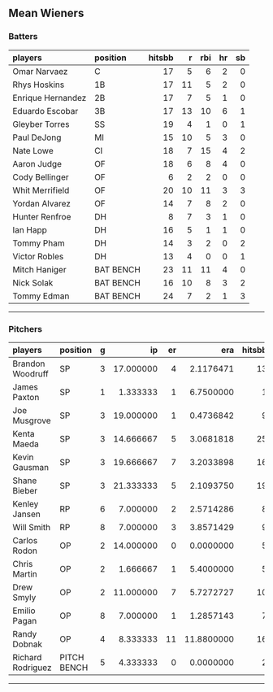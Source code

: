 ## Mean Wieners

### Batters

 
|players           |position  | hitsbb|  r| rbi| hr| sb| 
|:-----------------|:---------|------:|--:|---:|--:|--:| 
|Omar Narvaez      |C         |     17|  5|   6|  2|  0| 
|Rhys Hoskins      |1B        |     17| 11|   5|  2|  0| 
|Enrique Hernandez |2B        |     17|  7|   5|  1|  0| 
|Eduardo Escobar   |3B        |     17| 13|  10|  6|  1| 
|Gleyber Torres    |SS        |     19|  4|   1|  0|  1| 
|Paul DeJong       |MI        |     15| 10|   5|  3|  0| 
|Nate Lowe         |CI        |     18|  7|  15|  4|  2| 
|Aaron Judge       |OF        |     18|  6|   8|  4|  0| 
|Cody Bellinger    |OF        |      6|  2|   2|  0|  0| 
|Whit Merrifield   |OF        |     20| 10|  11|  3|  3| 
|Yordan Alvarez    |OF        |     14|  7|   8|  2|  0| 
|Hunter Renfroe    |DH        |      8|  7|   3|  1|  0| 
|Ian Happ          |DH        |     16|  5|   1|  1|  0| 
|Tommy Pham        |DH        |     14|  3|   2|  0|  2| 
|Victor Robles     |DH        |     13|  4|   0|  0|  1| 
|Mitch Haniger     |BAT BENCH |     23| 11|  11|  4|  0| 
|Nick Solak        |BAT BENCH |     16| 10|   8|  3|  2| 
|Tommy Edman       |BAT BENCH |     24|  7|   2|  1|  3| 


* * *

### Pitchers

 
|players           |position    |  g|        ip| er|        era| hitsbb|      whip| so|  w| sv| 
|:-----------------|:-----------|--:|---------:|--:|----------:|------:|---------:|--:|--:|--:| 
|Brandon Woodruff  |SP          |  3| 17.000000|  4|  2.1176471|     13| 0.7647059| 19|  0|  0| 
|James Paxton      |SP          |  1|  1.333333|  1|  6.7500000|      1| 0.7500000|  2|  0|  0| 
|Joe Musgrove      |SP          |  3| 19.000000|  1|  0.4736842|      9| 0.4736842| 24|  2|  0| 
|Kenta Maeda       |SP          |  3| 14.666667|  5|  3.0681818|     25| 1.7045455| 16|  1|  0| 
|Kevin Gausman     |SP          |  3| 19.666667|  7|  3.2033898|     16| 0.8135593| 18|  0|  0| 
|Shane Bieber      |SP          |  3| 21.333333|  5|  2.1093750|     19| 0.8906250| 35|  1|  0| 
|Kenley Jansen     |RP          |  6|  7.000000|  2|  2.5714286|      8| 1.1428571|  8|  0|  3| 
|Will Smith        |RP          |  8|  7.000000|  3|  3.8571429|      9| 1.2857143| 12|  0|  3| 
|Carlos Rodon      |OP          |  2| 14.000000|  0|  0.0000000|      5| 0.3571429| 16|  2|  0| 
|Chris Martin      |OP          |  2|  1.666667|  1|  5.4000000|      5| 3.0000000|  1|  0|  0| 
|Drew Smyly        |OP          |  2| 11.000000|  7|  5.7272727|     10| 0.9090909| 11|  0|  0| 
|Emilio Pagan      |OP          |  8|  7.000000|  1|  1.2857143|      7| 1.0000000|  8|  2|  0| 
|Randy Dobnak      |OP          |  4|  8.333333| 11| 11.8800000|     16| 1.9200000|  5|  0|  1| 
|Richard Rodriguez |PITCH BENCH |  5|  4.333333|  0|  0.0000000|      2| 0.4615385|  5|  0|  1| 


* * *


